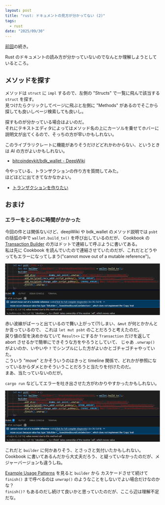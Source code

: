 ```yaml
---
layout: post
title: "rust: ドキュメントの見方が分かってない (2)"
tags:
  - rust
date: "2025/09/30"
---
```


[前回](20250929-rst.md)の続き。

Rust のドキュメントの読み方が分かっていないのでなんとか理解しようとしているところ。

## メソッドを探す

メソッドは `struct` に `impl` するので、左側の "Structs" で一覧に飛んで該当する `struct` を探す。  
見つけたらクリックしてページに飛ぶと左側に "Methods" があるのでそこから探しても良いしページ検索しても良いし。

探すものが分かっている場合はよいのだ。  
それにテキストエディタによってはメソッド名の上にカーソルを乗せてホバーに説明文が出てくるので、そっちの方が早いかもしれない。

このライブラリクレートに機能がありそうだけどどれかわからない、というときは AI の方がよいかもしれない。

* [bitcoindevkit/bdk_wallet - DeepWiki](https://deepwiki.com/bitcoindevkit/bdk_wallet)

今やっている、トランザクションの作り方を質問してみた。  
ほどほどに出てきてなかなかよい。

* [トランザクションを作りたい](https://deepwiki.com/search/_98666012-7557-439a-9790-b54e77f69488)

## おまけ

### エラーをとるのに時間がかかった

今回の件とは関係ないけど、deepWiki や bdk_wallet のメソッド説明では `psbt` の括弧の中で `wallet.build_tx()` を呼び出しているのだが、
Cookbook の[Transaction Builder](https://bookofbdk.com/cookbook/transactions/transaction-builder/) の方はドットで連結して呼ぶように書いてある。  
私は先に Cookbook を読んでいたので連結させていたのだが、これだとどうやってもエラーになってしまう("cannot move out of a mutable reference")。

![image](images/20250930a-1.png)

赤い波線がばーっと出ているので舞い上がって(?)しまい、`&mut` が何とかかんとか言っているので、
これは `let mut psbt` のことだろうと考えたのだ。  
戻り値の型を決めかねていて `Result<>` にするか `Transaction` だけを返して abort させるかで簡単にできそうな方をやろうとしていて、
じゃあ `.unwrap()` がよいのか、いやいや `?` でシンプルにした方がよいかとゴチャゴチャやっていた。  
こういう "move" とかそういうのはきっと timeline 関係で、どれかが参照になっているからダメとかそういうことだろうと当たりを付けたのだ。  
まあ、当たっていないのだが。

`cargo run` などしてエラーを吐き出させた方がわかりやすかったかもしれない。

![image](images/20250930a-1.png)

これだと `builder` に何かありそう、とさっさと気付いたかもしれない。  
Cookbook に書いてあるんだから大丈夫だろう、と疑っていなかったのだが、メジャーバージョンも違うしね。

[Example Usage Patterns](https://deepwiki.com/bitcoindevkit/bdk_wallet/2.2-transaction-building#example-usage-patterns) を見ると `builder` から
カスケードさせて続けて `finish()` まで呼べるのは `unwrap()` のようなことをしないでよい場合だけなのかな？  
`finish()?` もあるのだし続けて良いかと思っていたのだが、ここら辺は理解不足だな。
